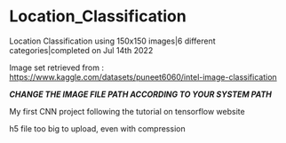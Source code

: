 # Location_Classification
Location Classification using 150x150 images|6 different categories|completed on Jul 14th 2022

Image set retrieved from : https://www.kaggle.com/datasets/puneet6060/intel-image-classification

***CHANGE THE IMAGE FILE PATH ACCORDING TO YOUR SYSTEM PATH***


My first CNN project following the tutorial on tensorflow website


h5 file too big to upload, even with compression



